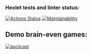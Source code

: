 ### Hexlet tests and linter status:
[![Actions Status](https://github.com/katerinavolkova2609/frontend-project-44/actions/workflows/hexlet-check.yml/badge.svg)](https://github.com/katerinavolkova2609/frontend-project-44/actions)
[![Maintainability](https://api.codeclimate.com/v1/badges/d710b0322b002ea4c5b6/maintainability)](https://codeclimate.com/github/katerinavolkova2609/frontend-project-44/maintainability)

## Demo brain-even games:

[![asciicast](https://asciinema.org/a/RxyCT5KHy93CTVLLxRT32SgAH.svg)](https://asciinema.org/a/RxyCT5KHy93CTVLLxRT32SgAH)